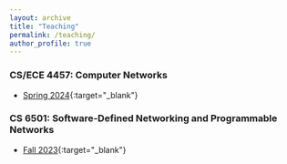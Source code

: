 ```yaml
---
layout: archive
title: "Teaching"
permalink: /teaching/
author_profile: true
---
```



### CS/ECE 4457: Computer Networks
  - [Spring 2024](https://hyojoonkim.com/cs4457/){:target="_blank"}

### CS 6501: Software-Defined Networking and Programmable Networks 
  - [Fall 2023](https://hyojoonkim.com/cs6501-sdn/){:target="_blank"}
